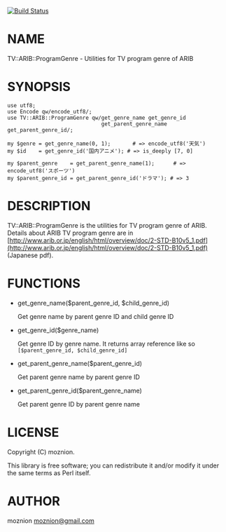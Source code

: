 [![Build Status](https://travis-ci.org/moznion/TV-ARIB-ProgramGenre.png?branch=master)](https://travis-ci.org/moznion/TV-ARIB-ProgramGenre)
# NAME

TV::ARIB::ProgramGenre - Utilities for TV program genre of ARIB

# SYNOPSIS

    use utf8;
    use Encode qw/encode_utf8/;
    use TV::ARIB::ProgramGenre qw/get_genre_name get_genre_id
                                  get_parent_genre_name get_parent_genre_id/;

    my $genre = get_genre_name(0, 1);       # => encode_utf8('天気')
    my $id    = get_genre_id('国内アニメ'); # => is_deeply [7, 0]

    my $parent_genre    = get_parent_genre_name(1);      # => encode_utf8('スポーツ')
    my $parent_genre_id = get_parent_genre_id('ドラマ'); # => 3

# DESCRIPTION

TV::ARIB::ProgramGenre is the utilities for TV program genre of ARIB.
Details about ARIB TV program genre are in [http://www.arib.or.jp/english/html/overview/doc/2-STD-B10v5_1.pdf](http://www.arib.or.jp/english/html/overview/doc/2-STD-B10v5_1.pdf) (Japanese pdf).

# FUNCTIONS

- get\_genre\_name($parent\_genre\_id, $child\_genre\_id)

    Get genre name by parent genre ID and child genre ID

- get\_genre\_id($genre\_name)

    Get genre ID by genre name. It returns array reference like so `[$parent_genre_id, $child_genre_id]`

- get\_parent\_genre\_name($parent\_genre\_id)

    Get parent genre name by parent genre ID

- get\_parent\_genre\_id($parent\_genre\_name)

    Get parent genre ID by parent genre name

# LICENSE

Copyright (C) moznion.

This library is free software; you can redistribute it and/or modify
it under the same terms as Perl itself.

# AUTHOR

moznion <moznion@gmail.com>
